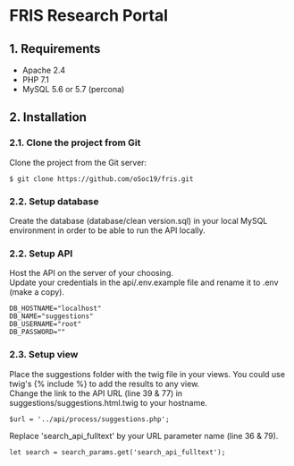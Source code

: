 # FRIS Research Portal

## 1. Requirements
* Apache 2.4
* PHP 7.1
* MySQL 5.6 or 5.7 (percona)

## 2. Installation

### 2.1. Clone the project from Git
Clone the project from the Git server:
```
$ git clone https://github.com/oSoc19/fris.git
```

### 2.2. Setup database
Create the database (database/clean version.sql) in your local MySQL environment in order to be able to run the API locally.

### 2.2. Setup API
Host the API on the server of your choosing.\
Update your credentials in the api/.env.example file and rename it to .env (make a copy). 
```
DB_HOSTNAME="localhost"
DB_NAME="suggestions"
DB_USERNAME="root"
DB_PASSWORD=""
```

### 2.3. Setup view
Place the suggestions folder with the twig file in your views. You could use twig's {% include %} to add the results to any view.\
Change the link to the API URL (line 39 & 77) in suggestions/suggestions.html.twig to your hostname.
```
$url = '../api/process/suggestions.php';
```
Replace 'search_api_fulltext' by your URL parameter name (line 36 & 79).
```
let search = search_params.get('search_api_fulltext');
```
